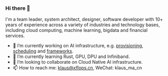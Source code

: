 ### Hi there 👋

I'm a team leader, system architect, designer, software developer with 10+ years of experience across a variety of industries and technology bases, including cloud computing, machine learning, bigdata and financial services.

- 🔭 I’m currently working on AI infrastructure, e.g. [provisioning](https://github.com/xflops/yangtze), [scheduling](http://github.com/volcano-sh/volcano) and [frameworks](http://github.com/xflops/flame).
- 🌱 I’m currently learning Rust, GPU, DPU and Infiniband.
- 👯 I’m looking to collaborate on Cloud Native AI infrastructure.
- 📫 How to reach me: klaus@xflops.cn, WeChat: klaus_ma_cn

